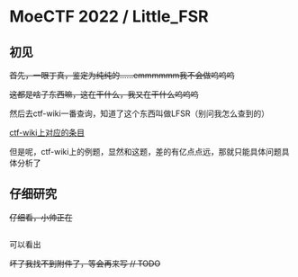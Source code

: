 # MoeCTF 2022 / Little_FSR

## 初见

~~首先，一眼丁真，鉴定为纯纯的......emmmmmm我不会做呜呜呜~~

~~这都是啥子东西嘛，这在干什么，我又在干什么呜呜呜~~

然后去ctf-wiki一番查询，知道了这个东西叫做LFSR（别问我怎么查到的）

[ctf-wiki上对应的条目](https://ctf-wiki.org/crypto/streamcipher/fsr/lfsr/)

但是呢，ctf-wiki上的例题，显然和这题，差的有亿点点远，那就只能具体问题具体分析了

## 仔细研究

~~仔细看，小帅正在~~

```python

```

可以看出

~~坏了我找不到附件了，等会再来写 // TODO~~